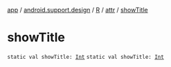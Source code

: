 [app](../../../index.md) / [android.support.design](../../index.md) / [R](../index.md) / [attr](index.md) / [showTitle](./show-title.md)

# showTitle

`static val showTitle: `[`Int`](https://kotlinlang.org/api/latest/jvm/stdlib/kotlin/-int/index.html)
`static val showTitle: `[`Int`](https://kotlinlang.org/api/latest/jvm/stdlib/kotlin/-int/index.html)